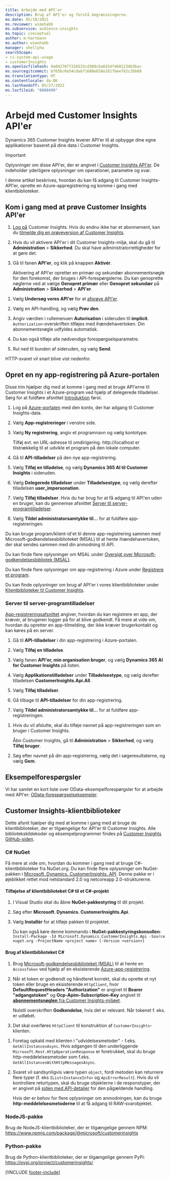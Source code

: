 ```yaml
---
title: Arbejde med API'er
description: Brug af API'er og forstå begrænsningerne.
ms.date: 05/10/2021
ms.reviewer: wimohabb
ms.subservice: audience-insights
ms.topic: conceptual
author: m-hartmann
ms.author: wimohabb
manager: shellyha
searchScope:
- ci-system-api-usage
- customerInsights
ms.openlocfilehash: 9a04276f7326533cd389cba6554f468123463bac
ms.sourcegitcommit: bf65bc0a54cdab71680e658e1617bee7b2c2bb68
ms.translationtype: HT
ms.contentlocale: da-DK
ms.lasthandoff: 05/27/2022
ms.locfileid: "8808499"
---
```

# <a name="work-with-customer-insights-apis"></a>Arbejd med Customer Insights API'er

Dynamics 365 Customer Insights leverer API'er til at opbygge dine egne applikationer baseret på dine data i Customer Insights.

> [!IMPORTANT]
> Oplysninger om disse API'er, der er angivet i [Customer Insights API'er](https://developer.ci.ai.dynamics.com/api-details#api=CustomerInsights). De indeholder yderligere oplysninger om operationer, parametre og svar.

I denne artikel beskrives, hvordan du kan få adgang til Customer Insights-API'er, oprette en Azure-appregistrering og komme i gang med klientbiblioteker.

## <a name="get-started-trying-the-customer-insights-apis"></a>Kom i gang med at prøve Customer Insights API'er

1. [Log på](https://home.ci.ai.dynamics.com) Customer Insights. Hvis du endnu ikke har et abonnement, kan du [tilmelde dig en prøveversion af Customer Insights](https://aka.ms/tryci).

1. Hvis du vil aktivere API'er i dit Customer Insights-miljø, skal du gå til **Administration** > **Sikkerhed**. Du skal have administratorrettigheder for at gøre det.

1. Gå til fanen **API'er**, og klik på knappen **Aktivér**.    
 
   Aktivering af API'er opretter en primær og sekundær abonnementsnøgle for den forekomst, der bruges i API-forespørgslerne. Du kan genoprette nøglerne ved at vælge **Genopret primær** eller **Genopret sekundær** på **Administration** > **Sikkerhed** > **API'er**.

<!--  :::image type="content" source="media/enable-apis.gif" alt-text="Enable Customer Insights APIs."::: -->

1. Vælg **Undersøg vores API'er** for at [afprøve API'er](https://developer.ci.ai.dynamics.com/api-details#api=CustomerInsights&operation=Get-all-instances).

1. Vælg en API-handling, og vælg **Prøv den**.

1. Angiv værdien i rullemenuen **Autorisation** i sideruden til **implicit**. `Authorization`-overskriften tilføjes med ihændehavertoken. Din abonnementsnøgle udfyldes automatisk.
  
1. Du kan også tilføje alle nødvendige forespørgselsparametre.

1. Rul ned til bunden af sideruden, og vælg **Send**.

HTTP-svaret vil snart blive vist nedenfor.

<!--   :::image type="content" source="media/try-apis.gif" alt-text="How to test the APIs."::: -->

## <a name="create-a-new-app-registration-in-the-azure-portal"></a>Opret en ny app-registrering på Azure-portalen

Disse trin hjælper dig med at komme i gang med at bruge API'erne til Customer Insights i et Azure-program ved hjælp af delegerede tilladelser. Sørg for at fuldføre afsnittet [Introduktion](#get-started-trying-the-customer-insights-apis) først.

1. Log på [Azure-portalen](https://portal.azure.com) med den konto, der har adgang til Customer Insights-data.

1. Vælg **App-registreringer** i venstre side.

1. Vælg **Ny registrering**, angiv et programnavn og vælg kontotype.

   Tilføj evt. en URL-adresse til omdirigering. http://localhost er tilstrækkelig til at udvikle et program på den lokale computer.

1. Gå til **API-tilladelser** på den nye app-registrering.

1. Vælg **Tilføj en tilladelse**, og vælg **Dynamics 365 AI til Customer Insights** i sideruden.

1. Vælg **Delegerede tilladelser** under **Tilladelsestype**, og vælg derefter tilladelsen **user_impersonation**.

1. Vælg **Tilføj tilladelser**. Hvis du har brug for at få adgang til API'en uden en bruger, kan du gennemse afsnittet [Server til server-programtilladelser](#server-to-server-application-permissions).

1. Vælg **Tildel administratorsamtykke til...** for at fuldføre app-registreringen.

Du kan bruge program/klient-id'et til denne app-registrering sammen med Microsoft-godkendelsesbiblioteket (MSAL) til at hente ihændehavertoken, der skal sendes sammen med din anmodning til API.

<!-- :::image type="content" source="media/grant-admin-consent.gif" alt-text="How to grant admin consent."::: -->

Du kan finde flere oplysninger om MSAL under [Oversigt over Microsoft-godkendelsesbibliotek (MSAL)](/azure/active-directory/develop/msal-overview).

Du kan finde flere oplysninger om app-registrering i Azure under [Registrere et program](/graph/auth-register-app-v2).

Du kan finde oplysninger om brug af API'er i vores klientbiblioteker under [Klientbiblioteker til Customer Insights](#customer-insights-client-libraries).

### <a name="server-to-server-application-permissions"></a>Server til server-programtilladelser

[App-registreringsafsnittet](#create-a-new-app-registration-in-the-azure-portal) angiver, hvordan du kan registrere en app, der kræver, at brugeren logger på for at blive godkendt. Få mere at vide om, hvordan du opretter en app-tilmelding, der ikke kræver brugerkontakt og kan køres på en server.

1. Gå til **API-tilladelser** i din app-registrering i Azure-portalen.

1. Vælg **Tilføj en tilladelse**. 

1. Vælg fanen **API'er, min organisation bruger**, og vælg **Dynamics 365 AI for Customer Insights** på listen. 

1. Vælg **Applikationstilladelser** under **Tilladelsestype**, og vælg derefter tilladelsen **CustomerInsights.Api.All**.

1. Vælg **Tilføj tilladelser**.

1. Gå tilbage til **API-tilladelser** for din app-registrering.

1. Vælg **Tildel administratorsamtykke til...** for at fuldføre app-registreringen.

 <!--  :::image type="content" source="media/grant-admin-consent.gif" alt-text="How to grant admin consent."::: -->

1. Hvis du vil afslutte, skal du tilføje navnet på app-registreringen som en bruger i Customer Insights.  
   
   Åbn Customer Insights, gå til **Administration** > **Sikkerhed**, og vælg **Tilføj bruger**.

1. Søg efter navnet på din app-registrering, vælg det i søgeresultaterne, og vælg **Gem**.

## <a name="sample-queries"></a>Eksempelforespørgsler

Vi har samlet en kort liste over OData-eksempelforespørgsler for at arbejde med API'er: [OData-forespørgselseksempler](odata-examples.md).

## <a name="customer-insights-client-libraries"></a>Customer Insights-klientbiblioteker

Dette afsnit hjælper dig med at komme i gang med at bruge de klientbiblioteker, der er tilgængelige for API'er til Customer Insights. Alle bibliotekskildekoder og eksempelprogrammer findes på [Customer Insights GitHub-siden](https://github.com/microsoft/Dynamics365-CustomerInsights-Client-Libraries). 

### <a name="c-nuget"></a>C# NuGet

Få mere at vide om, hvordan du kommer i gang med at bruge C#-klientbiblioteker fra NuGet.org. Du kan finde flere oplysninger om NuGet-pakken i [Microsoft. Dynamics. CustomerInsights. API](https://www.nuget.org/packages/Microsoft.Dynamics.CustomerInsights.Api/). Denne pakke er i øjeblikket rettet mod netstandard 2.0 og netcoreapp 2.0-strukturerne.

#### <a name="add-the-c-client-library-to-a-c-project"></a>Tilføjelse af klientbiblioteket C# til et C#-projekt

1. I Visual Studio skal du åbne **NuGet-pakkestyring** til dit projekt.

1. Søg efter **Microsoft. Dynamics. CustomerInsights.Api**.

1. Vælg **Installér** for at tilføje pakken til projektet.
 
   Du kan også køre denne kommando i **NuGet-pakkestyringskonsollen**: `Install-Package -Id Microsoft.Dynamics.CustomerInsights.Api -Source nuget.org -ProjectName <project name> [-Version <version>]`

 <!--  :::image type="content" source="media/visual-studio-nuget-package.gif" alt-text="Add NuGet package to Visual Studio project."::: -->

#### <a name="use-the-c-client-library"></a>Brug af klientbiblioteket C#

1. Brug [Microsoft-godkendelsesbiblioteket (MSAL)](/azure/active-directory/develop/msal-overview) til at hente en `AccessToken` ved hjælp af en eksisterende [Azure-app-registrering](#create-a-new-app-registration-in-the-azure-portal).

1. Når et token er godkendt og håndteret korrekt, skal du oprette et nyt token eller bruge en eksisterende `HttpClient`, hvor **DefaultRequestHeaders "Authorization"** er angivet til **Bearer "adgangstoken"** og **Ocp-Apim-Subscription-Key** angivet til [**abonnementsnøglen** fra Customer Insights-miljøet](#get-started-trying-the-customer-insights-apis).   
 
   Nulstil overskriften **Godkendelse**, hvis det er relevant. Når tokenet f. eks. er udløbet.

1. Det skal overføres `HttpClient` til konstruktion af `CustomerInsights`-klienten.

<!--   :::image type="content" source="media/httpclient-sample.png" alt-text="Sample of httpclient."::: -->

1. Foretag opkald med klienten i "udvidelsesmetoder" - f.eks. `GetAllInstancesAsync`. Hvis adgangen til den underliggende `Microsoft.Rest.HttpOperationResponse` er foretrukket, skal du bruge http-meddelelsesmetoder som f.eks. `GetAllInstancesWithHttpMessagesAsync`.

1. Svaret vil sandsynligvis være typen `object`, fordi metoden kan returnere flere typer (f. eks `IList<InstanceInfo>` og `ApiErrorResult`). Hvis du vil kontrollere returtypen, skal du bruge objekterne i de responstyper, der er angivet på [siden med API-detaljer](https://developer.ci.ai.dynamics.com/api-details#api=CustomerInsights) for den pågældende handling.    
   
   Hvis der er behov for flere oplysninger om anmodningen, kan du bruge **http-meddelelsesmetoderne** til at få adgang til RAW-svarobjektet.

### <a name="nodejs-package"></a>NodeJS-pakke

Brug de NodeJS-klientbiblioteker, der er tilgængelige gennem NPM: https://www.npmjs.com/package/@microsoft/customerinsights

### <a name="python-package"></a>Python-pakke

Brug de Python-klientbiblioteker, der er tilgængelige gennem PyPi: https://pypi.org/project/customerinsights/

[!INCLUDE [footer-include](includes/footer-banner.md)]
